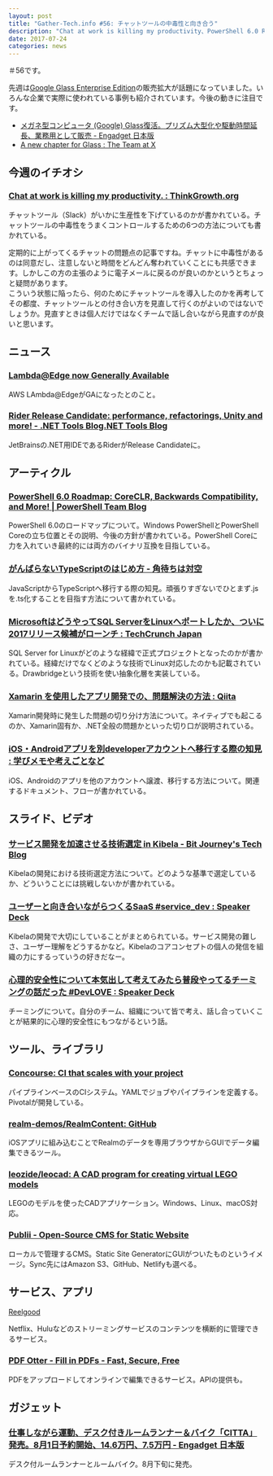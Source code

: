 ```yaml
---
layout: post
title: "Gather-Tech.info #56: チャットツールの中毒性と向き合う"
description: "Chat at work is killing my productivity、PowerShell 6.0 Roadmap、ユーザーと向き合いながらつくるSaaS など"
date: 2017-07-24
categories: news
---
```


＃56です。

先週は[Google Glass Enterprise Edition](http://www.x.company/glass/)の販売拡大が話題になっていました。いろんな企業で実際に使われている事例も紹介されています。今後の動きに注目です。

- [メガネ型コンピュータ (Google) Glass復活。プリズム大型化や駆動時間延長、業務用として販売 - Engadget 日本版](http://japanese.engadget.com/2017/07/18/google-glass/)
- [A new chapter for Glass : The Team at X](https://blog.x.company/a-new-chapter-for-glass-c7875d40bf24?e=f)

## 今週のイチオシ

### [Chat at work is killing my productivity. : ThinkGrowth.org](https://thinkgrowth.org/the-death-of-email-has-been-greatly-exaggerated-fa46d2f82a7a)

チャットツール（Slack）がいかに生産性を下げているのかが書かれている。チャットツールの中毒性をうまくコントロールするための6つの方法についても書かれている。

定期的に上がってくるチャットの問題点の記事ですね。チャットに中毒性があるのは同意だし、注意しないと時間をどんどん奪われていくことにも共感できます。しかしこの方の主張のように電子メールに戻るのが良いのかというとちょっと疑問があります。  
こういう状態に陥ったら、何のためにチャットツールを導入したのかを再考してその都度、チャットツールとの付き合い方を見直して行くのがよいのではないでしょうか。見直すときは個人だけではなくチームで話し合いながら見直すのが良いと思います。

## ニュース

### [Lambda@Edge now Generally Available](https://aws.amazon.com/jp/about-aws/whats-new/2017/07/lambda-at-edge-now-generally-available/)

AWS LAmbda@EdgeがGAになったとのこと。

### [Rider Release Candidate: performance, refactorings, Unity and more! - .NET Tools Blog.NET Tools Blog](https://blog.jetbrains.com/dotnet/2017/07/14/rider-release-candidate-performance-refactorings-unity/)

JetBrainsの.NET用IDEであるRiderがRelease Candidateに。

## アーティクル

### [PowerShell 6.0 Roadmap: CoreCLR, Backwards Compatibility, and More! | PowerShell Team Blog](https://blogs.msdn.microsoft.com/powershell/2017/07/14/powershell-6-0-roadmap-coreclr-backwards-compatibility-and-more/)

PowerShell 6.0のロードマップについて。Windows PowerShellとPowerShell Coreの立ち位置とその説明、今後の方針が書かれている。PowerShell Coreに力を入れていき最終的には両方のバイナリ互換を目指している。

### [がんばらないTypeScriptのはじめ方 - 角待ちは対空](http://blog.yux3.net/entry/2017/07/18/110000)

JavaScriptからTypeScriptへ移行する際の知見。頑張りすぎないでひとまず.jsを.ts化することを目指す方法について書かれている。

### [MicrosoftはどうやってSQL ServerをLinuxへポートしたか、ついに2017リリース候補がローンチ : TechCrunch Japan](http://jp.techcrunch.com/2017/07/18/20170717how-microsoft-brought-sql-server-to-linux/)

SQL Server for Linuxがどのような経緯で正式プロジェクトとなったのかが書かれている。経緯だけでなくどのような技術でLinux対応したのかも記載されている。Drawbridgeという技術を使い抽象化層を実装している。

### [Xamarin を使用したアプリ開発での、問題解決の方法 : Qiita](http://qiita.com/amay077/items/abb872c3650f65f09b8f)

Xamarin開発時に発生した問題の切り分け方法について。ネイティブでも起こるのか、Xamarin固有か、.NET全般の問題かといった切り口が説明されている。

### [iOS・Androidアプリを別developerアカウントへ移行する際の知見 : 学びメモや考えごとなど](http://gateau.hatenablog.com/entry/2017/07/19/233354)

iOS、Androidのアプリを他のアカウントへ譲渡、移行する方法について。関連するドキュメント、フローが書かれている。

## スライド、ビデオ

### [サービス開発を加速させる技術選定 in Kibela - Bit Journey's Tech Blog](http://blog.bitjourney.com/entry/2017/07/20/100136)

Kibelaの開発における技術選定方法について。どのような基準で選定しているか、どういうことには挑戦しないかが書かれている。

### [ユーザーと向き合いながらつくるSaaS #service_dev : Speaker Deck](https://speakerdeck.com/dex1t/yuzatoxiang-kihe-inagaratukurusaas-number-service-dev)

Kibelaの開発で大切にしていることがまとめられている。サービス開発の難しさ、ユーザー理解をどうするかなど。Kibelaのコアコンセプトの個人の発信を組織の力にするっていうの好きだなー。

### [心理的安全性について本気出して考えてみたら普段やってるチーミングの話だった #DevLOVE : Speaker Deck](https://speakerdeck.com/takaking22/xin-li-de-an-quan-xing-nituiteben-qi-chu-sitekao-etemitarapu-duan-yatuterutimingufalsehua-datuta-number-devlove)

チーミングについて。自分のチーム、組織について皆で考え、話し合っていくことが結果的に心理的安全性にもつながるという話。

## ツール、ライブラリ

### [Concourse: CI that scales with your project](https://concourse.ci/)

パイプラインベースのCIシステム。YAMLでジョブやパイプラインを定義する。Pivotalが開発している。

### [realm-demos/RealmContent: GitHub](https://github.com/realm-demos/RealmContent)

iOSアプリに組み込むことでRealmのデータを専用ブラウザからGUIでデータ編集できるツール。

### [leozide/leocad: A CAD program for creating virtual LEGO models](https://github.com/leozide/leocad)

LEGOのモデルを使ったCADアプリケーション。Windows、Linux、macOS対応。

### [Publii - Open-Source CMS for Static Website](https://getpublii.com/)

ローカルで管理するCMS。Static Site GeneratorにGUIがついたものというイメージ。Sync先にはAmazon S3、GitHub、Netlifyも選べる。

## サービス、アプリ

[Reelgood](https://reelgood.com)

Netflix、Huluなどのストリーミングサービスのコンテンツを横断的に管理できるサービス。

### [PDF Otter - Fill in PDFs - Fast, Secure, Free](https://www.pdfotter.com/)

PDFをアップロードしてオンラインで編集できるサービス。APIの提供も。

## ガジェット

### [仕事しながら運動、デスク付きルームランナー＆バイク「CITTA」 発売。8月1日予約開始、14.6万円、7.5万円 - Engadget 日本版](http://japanese.engadget.com/2017/07/20/citta/)

デスク付ルームランナーとルームバイク。8月下旬に発売。